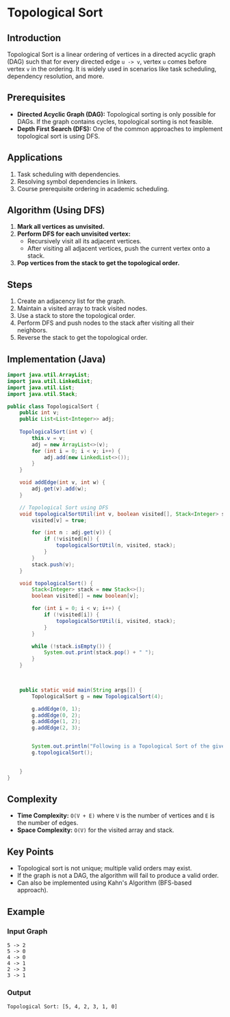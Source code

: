 
# Topological Sort

## Introduction
Topological Sort is a linear ordering of vertices in a directed acyclic graph (DAG) such that for every directed edge `u -> v`, vertex `u` comes before vertex `v` in the ordering. It is widely used in scenarios like task scheduling, dependency resolution, and more.

## Prerequisites
- **Directed Acyclic Graph (DAG):** Topological sorting is only possible for DAGs. If the graph contains cycles, topological sorting is not feasible.
- **Depth First Search (DFS):** One of the common approaches to implement topological sort is using DFS.

## Applications
1. Task scheduling with dependencies.
2. Resolving symbol dependencies in linkers.
3. Course prerequisite ordering in academic scheduling.

## Algorithm (Using DFS)
1. **Mark all vertices as unvisited.**
2. **Perform DFS for each unvisited vertex:**
    - Recursively visit all its adjacent vertices.
    - After visiting all adjacent vertices, push the current vertex onto a stack.
3. **Pop vertices from the stack to get the topological order.**

## Steps
1. Create an adjacency list for the graph.
2. Maintain a visited array to track visited nodes.
3. Use a stack to store the topological order.
4. Perform DFS and push nodes to the stack after visiting all their neighbors.
5. Reverse the stack to get the topological order.

## Implementation (Java)
```java
import java.util.ArrayList;
import java.util.LinkedList;
import java.util.List;
import java.util.Stack;

public class TopologicalSort {
    public int v;
    public List<List<Integer>> adj;
    
    TopologicalSort(int v) {
        this.v = v;
        adj = new ArrayList<>(v);
        for (int i = 0; i < v; i++) {
            adj.add(new LinkedList<>());
        }
    }

    void addEdge(int v, int w) {
        adj.get(v).add(w);
    }

    // Topological Sort using DFS
    void topologicalSortUtil(int v, boolean visited[], Stack<Integer> stack) {
        visited[v] = true;

        for (int n : adj.get(v)) {
            if (!visited[n]) {
                topologicalSortUtil(n, visited, stack);
            }
        }
        stack.push(v);
    }

    void topologicalSort() {
        Stack<Integer> stack = new Stack<>();
        boolean visited[] = new boolean[v];

        for (int i = 0; i < v; i++) {
            if (!visited[i]) {
                topologicalSortUtil(i, visited, stack);
            }
        }

        while (!stack.isEmpty()) {
            System.out.print(stack.pop() + " ");
        }
    }

    

    public static void main(String args[]) {
        TopologicalSort g = new TopologicalSort(4);

        g.addEdge(0, 1);
        g.addEdge(0, 2);
        g.addEdge(1, 2);
        g.addEdge(2, 3);


        System.out.println("Following is a Topological Sort of the given graph:");
        g.topologicalSort();

        
    }
}

```

## Complexity
- **Time Complexity:** `O(V + E)` where `V` is the number of vertices and `E` is the number of edges.
- **Space Complexity:** `O(V)` for the visited array and stack.

## Key Points
- Topological sort is not unique; multiple valid orders may exist.
- If the graph is not a DAG, the algorithm will fail to produce a valid order.
- Can also be implemented using Kahn's Algorithm (BFS-based approach).

## Example
### Input Graph
```
5 -> 2
5 -> 0
4 -> 0
4 -> 1
2 -> 3
3 -> 1
```

### Output
```
Topological Sort: [5, 4, 2, 3, 1, 0]
```
